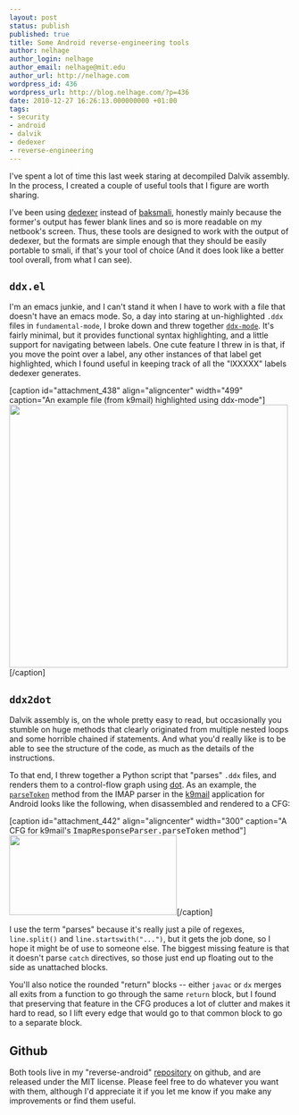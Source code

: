 ```yaml
---
layout: post
status: publish
published: true
title: Some Android reverse-engineering tools
author: nelhage
author_login: nelhage
author_email: nelhage@mit.edu
author_url: http://nelhage.com
wordpress_id: 436
wordpress_url: http://blog.nelhage.com/?p=436
date: 2010-12-27 16:26:13.000000000 +01:00
tags:
- security
- android
- dalvik
- dedexer
- reverse-engineering
---
```

I've spent a lot of time this last week staring at decompiled Dalvik
assembly. In the process, I created a couple of useful tools that I
figure are worth sharing.

I've been using [dedexer][dedexer] instead of [baksmali][baksmali],
honestly mainly because the former's output has fewer blank lines and
so is more readable on my netbook's screen. Thus, these tools are
designed to work with the output of dedexer, but the formats are
simple enough that they should be easily portable to smali, if that's
your tool of choice (And it does look like a better tool overall, from
what I can see).

`ddx.el`
--------

I'm an emacs junkie, and I can't stand it when I have to work with a
file that doesn't have an emacs mode. So, a day into staring at
un-highlighted `.ddx` files in `fundamental-mode`, I broke down and
threw together [`ddx-mode`][ddx.el]. It's fairly minimal, but it
provides functional syntax highlighting, and a little support for
navigating between labels. One cute feature I threw in is that, if you
move the point over a label, any other instances of that label get
highlighted, which I found useful in keeping track of all the "lXXXXX"
labels dedexer generates.

[caption id="attachment_438" align="aligncenter" width="499" caption="An example file (from k9mail) highlighted using ddx-mode"]<a href="http://blog.nelhage.com/wp-content/uploads/2010/12/ddx-e1293480505629.png"><img src="http://blog.nelhage.com/wp-content/uploads/2010/12/ddx-e1293480505629.png" alt="" title="ddx-mode" width="499" height="471" class="size-full wp-image-438" /></a>[/caption]

`ddx2dot`
---------

Dalvik assembly is, on the whole pretty easy to read, but occasionally
you stumble on huge methods that clearly originated from multiple
nested loops and some horrible chained if statements. And what you'd
really like is to be able to see the structure of the code, as much as
the details of the instructions.

To that end, I threw together a Python script that "parses" `.ddx`
files, and renders them to a control-flow graph using [dot][dot]. As
an example, the [`parseToken`][parseToken] method from the IMAP parser
in the [k9mail][k9] application for Android looks like the following,
when disassembled and rendered to a CFG:

[caption id="attachment_442" align="aligncenter" width="300" caption="A CFG for k9mail\'s <tt>ImapResponseParser.parseToken</tt> method"]<a href="http://blog.nelhage.com/wp-content/uploads/2010/12/parseToken.png"><img src="http://blog.nelhage.com/wp-content/uploads/2010/12/parseToken-300x143.png" alt="" title="parseToken" width="300" height="143" class="size-medium wp-image-442" /></a>[/caption]

I use the term "parses" because it's really just a pile of regexes, `line.split()` and `line.startswith("...")`, but it gets the job done, so I hope it might be of use to someone else. The biggest missing feature is that it doesn't parse `catch` directives, so those just end up floating out to the side as unattached blocks.

You'll also notice the rounded "return" blocks -- either `javac` or `dx` merges all exits from a function to go through the same `return` block, but I found that preserving that feature in the CFG produces a lot of clutter and makes it hard to read, so I lift every edge that would go to that common block to go to a separate block.

Github
------

Both tools live in my "reverse-android" [repository][git-repo] on
github, and are released under the MIT license. Please feel free to do
whatever you want with them, although I'd appreciate it if you let me
know if you make any improvements or find them useful.

[dedexer]: http://dedexer.sourceforge.net/
[baksmali]: http://code.google.com/p/smali/
[ddx.el]: https://github.com/nelhage/reverse-android/blob/master/ddx.el
[k9]: http://code.google.com/p/k9mail/
[parseToken]: http://code.google.com/p/k9mail/source/browse/k9mail/trunk/src/com/fsck/k9/mail/store/ImapResponseParser.java?r=2996#119
[git-repo]: https://github.com/nelhage/reverse-android
[dot]: http://www.graphviz.org/
